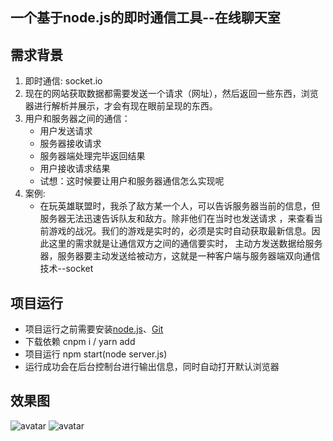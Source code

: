## 一个基于node.js的即时通信工具--在线聊天室

## 需求背景
1. 即时通信: socket.io
2. 现在的网站获取数据都需要发送一个请求（网址），然后返回一些东西，浏览器进行解析并展示，才会有现在眼前呈现的东西。
3. 用户和服务器之间的通信：
   * 用户发送请求
   * 服务器接收请求
   * 服务器端处理完毕返回结果
   * 用户接收请求结果
   * 试想：这时候要让用户和服务器通信怎么实现呢
4. 案例:
   * 在玩英雄联盟时，我杀了敌方某一个人，可以告诉服务器当前的信息，但服务器无法迅速告诉队友和敌方。除非他们在当时也发送请求
   ，来查看当前游戏的战况。我们的游戏是实时的，必须是实时自动获取最新信息。因此这里的需求就是让通信双方之间的通信要实时，
   主动方发送数据给服务器，服务器要主动发送给被动方，这就是一种客户端与服务器端双向通信技术--socket

## 项目运行
* 项目运行之前需要安装[node.js](https://nodejs.org/en/)、[Git](https://git-scm.com/)
* 下载依赖 cnpm i / yarn add 
* 项目运行 npm start(node server.js)
* 运行成功会在后台控制台进行输出信息，同时自动打开默认浏览器
## 效果图
![avatar](https://i.niupic.com/images/2019/02/28/5PrV.jpg)
![avatar](https://i.niupic.com/images/2019/02/28/5Ps4.jpg)
